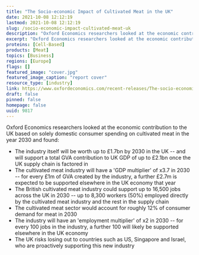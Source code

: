```yaml
---
title: "The Socio-economic Impact of Cultivated Meat in the UK"
date: 2021-10-08 12:12:19
lastmod: 2021-10-08 12:12:19
slug: /socio-economic-impact-cultivated-meat-uk
description: "Oxford Economics researchers looked at the economic contribution to the UK based on solely domestic consumer spending on cultivated meat in the year 2030 and found:"
excerpt: "Oxford Economics researchers looked at the economic contribution to the UK based on solely domestic consumer spending on cultivated meat in the year 2030 and found:"
proteins: [Cell-Based]
products: [Meat]
topics: [Business]
regions: [Europe]
flags: []
featured_image: "cover.jpg"
featured_image_caption: "report cover"
resource_type: [industry]
link: https://www.oxfordeconomics.com/recent-releases/The-socio-economic-impact-of-cultivated-meat-in-the-UK
draft: false
pinned: false
homepage: false
uuid: 9817
---
```

Oxford Economics researchers looked at the economic contribution to the
UK based on solely domestic consumer spending on cultivated meat in the
year 2030 and found:

-   The industry itself will be worth up to £1.7bn by 2030 in the UK --
    and will support a total GVA contribution to UK GDP of up to £2.1bn
    once the UK supply chain is factored in
-   The cultivated meat industry will have a 'GDP multiplier' of x3.7 in
    2030 -- for every £1m of GVA created by the industry, a further
    £2.7m is expected to be supported elsewhere in the UK economy that
    year
-   The British cultivated meat industry could support up to 16,500 jobs
    across the UK in 2030 -- up to 8,300 workers (50%) employed directly
    by the cultivated meat industry and the rest in the supply chain
-   The cultivated meat sector would account for roughly 12% of consumer
    demand for meat in 2030
-   The industry will have an 'employment multiplier' of x2 in 2030 --
    for every 100 jobs in the industry, a further 100 will likely be
    supported elsewhere in the UK economy
-   The UK risks losing out to countries such as US, Singapore and
    Israel, who are proactively supporting this new industry
